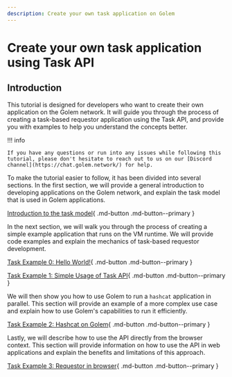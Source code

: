 ```yaml
---
description: Create your own task application on Golem
---
```


# Create your own task application using Task API

## Introduction

This tutorial is designed for developers who want to create their own application on the Golem network. 
It will guide you through the process of creating a task-based requestor application using the Task API, and provide you with examples to help you understand the concepts better.

!!! info

    If you have any questions or run into any issues while following this tutorial, please don't hesitate to reach out to us on our [Discord channel](https://chat.golem.network/) for help.


To make the tutorial easier to follow, it has been divided into several sections. In the first section, we will provide a general introduction to developing applications on the Golem network, and explain the task model that is used in Golem applications.

[Introduction to the task model](high-level/task-model.md){ .md-button .md-button--primary }

In the next section, we will walk you through the process of creating a simple example application that runs on the VM runtime. We will provide code examples and explain the mechanics of task-based requestor development.

[Task Example 0: Hello World!](examples/hello.md){ .md-button .md-button--primary }

[Task Example 1: Simple Usage of Task API](examples/simple.md){ .md-button .md-button--primary }

We will then show you how to use Golem to run a `hashcat` application in parallel. This section will provide an example of a more complex use case and explain how to use Golem's capabilities to run it efficiently.

[Task Example 2: Hashcat on Golem](examples/hashcat.md){ .md-button .md-button--primary }

Lastly, we will describe how to use the API directly from the browser context. This section will provide information on how to use the API in web applications and explain the benefits and limitations of this approach.

[Task Example 3: Requestor in browser](examples/web.md){ .md-button .md-button--primary }
